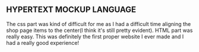 ## HYPERTEXT MOCKUP LANGUAGE

The css part was kind of difficult for me as I had a difficult time aligning the shop page items to the center(I think it's still pretty evident). HTML part was really easy. This was definitely the first proper website I ever made and I had a really good experience!
